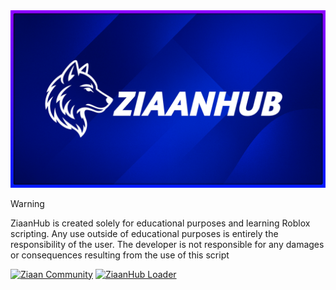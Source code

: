 <picture>
    <img src="ziaanhub/doc/img/ziaandev.jpg" alt="ZiaanHub">
</picture>

> [!WARNING]
> ZiaanHub is created solely for educational purposes and learning Roblox scripting. Any use outside of educational purposes is entirely the responsibility of the user. The developer is not responsible for any damages or consequences resulting from the use of this script

[![Ziaan Community](https://img.shields.io/badge/Discord-7289DA?style=for-the-badge&logo=discord&logoColor=white)](https://discord.gg/z2uNNQHrgZ) [![ZiaanHub Loader](https://img.shields.io/badge/ZiaanHub-Loader-0b74de?style=for-the-badge)](https://github.com/your-repo)
